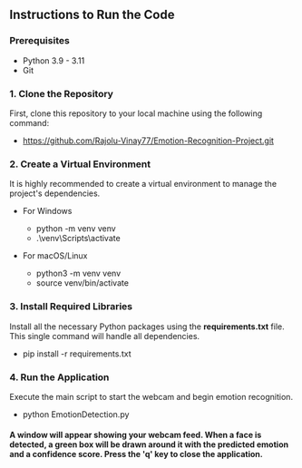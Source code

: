 ## Instructions to Run the Code

### Prerequisites
- Python 3.9 - 3.11
- Git

### 1. Clone the Repository
First, clone this repository to your local machine using the following command:
- https://github.com/Rajolu-Vinay77/Emotion-Recognition-Project.git

### 2. Create a Virtual Environment
It is highly recommended to create a virtual environment to manage the project's dependencies.
- For Windows
  - python -m venv venv
  - .\venv\Scripts\activate
 
- For macOS/Linux
  - python3 -m venv venv
  - source venv/bin/activate
    
### 3. Install Required Libraries
Install all the necessary Python packages using the **requirements.txt** file. This single command will handle all dependencies.
  - pip install -r requirements.txt

### 4. Run the Application
Execute the main script to start the webcam and begin emotion recognition.
  - python EmotionDetection.py

#### A window will appear showing your webcam feed. When a face is detected, a green box will be drawn around it with the predicted emotion and a confidence score. Press the 'q' key to close the application.
